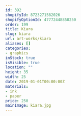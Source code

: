 ```yaml
---
id: 392
shopifyId: 8723271582026
shopifyOptionId: 47772448850250
order: 199
title: Kiara
slug: kiara
url: art-works/kiara
aliases: []
categories:
- graphics
inStock: true
isVisible: true
location: ""
height: 35
width: 25
date: 2019-01-01T00:00:00Z
materials:
- ink
- paper
price: 250
mainImage: kiara.jpg
---
```

